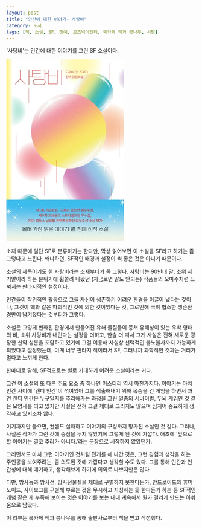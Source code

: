 ```yaml
---
layout: post
title: "인간에 대한 이야기- 사탕비"
category: 도서
tags: [책, 소설, SF, 청예, 고즈넉이엔티, 북카페 책과 콩나무, 서평]
---
```


'사탕비'는
인간에 대한 이야기를 그린 SF 소설이다.

![표지](/images/candy-rain-book-h480.jpg)

소재 때문에 일단 SF로 분류하기는 한다만,
막상 읽어보면 이 소설을 SF라고 하기는 좀 그렇다고 느낀다.
왜냐하면, SF적인 배경과 설정이 썩 좋은 것은 아니기 때문이다.

소설의 제목이기도 한 사탕비라는 소재부터가 좀 그렇다.
사탕비는 90년대 말, 소위 세기말이라 하는 분위기에 휩쓸려 나왔던
(지금보면 말도 안되는) 작품들의 오마주처럼 느껴지는 판타지적인 설정이다.

인간들이 작위적인 활동으로 그들 자신이 생존하기 어려운 환경을 이끌어 냈다는 것이나,
그것이 핵과 같은 파괴적인 것에 의한 것이었다는 것,
그로인해 극히 협소한 생존환경만이 남겨졌다는 것부터가 그렇다.

소설은 그렇게 변화된 환경에서 만들어진 유해 물질들이 뭉쳐
유해성이 있는 우박 형태의 비, 소위 사탕비가 내린다는 설정을 더하고,
한술 더 떠서 그게 사실은 전혀 새로운 굉장한 신약 성분을 포함하고 있기에
그걸 이용해 사실상 선택적인 불노불사까지 가능하게 되었다고 설정했는데,
이게 너무 판타지 적이라서 SF, 그러니까 과학적인 것과는 거리가 멀다고 느끼게 한다.

한마디로 말해, SF적으로는 별로 기대하기 어려운 소설이라는 거다.

그건 이 소설의 또 다른 주요 요소 중 하나인 미스터리 역시 마찬가지다.
이야기는 마치 인간 사이에 '캔디 인간'이 섞여있어
그를 색출해내기 위해 목숨을 건 게임을 하면서
과연 캔디 인간은 누구일지를 추리해가는 과정을 그린
일종의 서바이벌, 두뇌 게임인 것 같은 모양새를 띄고 있지만
사실은 전혀 그걸 제대로 그리지도 않으며
심지어 중요하게 생각하고 있지조차 않다.

여기까지만 들으면,
컨셉도 실패하고
이야기의 구성까지 망가진 소설인 것 같다.
그러나, 사실은 작가가 그런 것에 중점을 두지 않았기에 그렇게 된 것에 가깝다.
애초에 '앞으로 할 이야기는 결코 추리가 아니다.'라는 문장으로 시작하지 않았던가.

그러면서도 마치 그런 이야기인 것처럼 전개를 해 나간 것은,
그런 경험과 생각을 하는 주인공을 보여주려는,
좀 의도된 것에 가깝다고 생각할 수도 있다.
그를 통해 인간과 인간성에 대해 얘기하고, 생각해보게 하기에 의외로 나쁘지만은 않다.

다만, 방사능과 방사선, 방사선물질을 제대로 구별하지 못한다든가,
안드로이드와 휴머노이드, 사이보그를 구별해 부르는 것을 무시하고 지칭하는 듯 한다든가 하는 등
SF적인 개념 같은 게 부족해 보이는 것은 이야기를 보는 내내 계속해서 뭔가 걸리게 만드는 아쉬움으로 남았다.



<div class="im im-info">
이 리뷰는 북카페 책과 콩나무를 통해 출판사로부터 책을 받고 작성했다.
</div>
